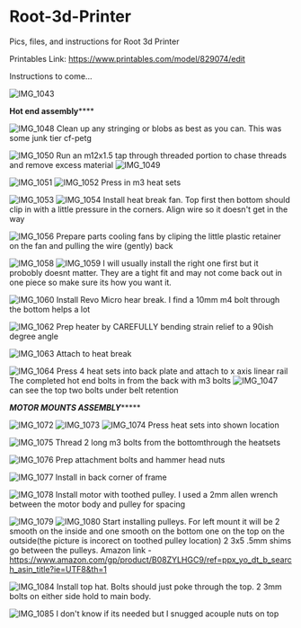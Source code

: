 # Root-3d-Printer
Pics, files, and instructions for Root 3d Printer

Printables Link: https://www.printables.com/model/829074/edit

Instructions to come...

![IMG_1043](https://github.com/Squaredwaves/Root-3d-Printer/assets/78972129/2c3a1056-9323-4334-bd4a-3d9b5e29addc)


************Hot end assembly****************

![IMG_1048](https://github.com/Squaredwaves/Root-3d-Printer/assets/78972129/e975b61e-831c-4bf1-9982-0db49d955184)
Clean up any stringing or blobs as best as you can. This was some junk tier cf-petg

![IMG_1050](https://github.com/Squaredwaves/Root-3d-Printer/assets/78972129/43130541-2c5e-455c-89b6-d40ae5cb6cac)
Run an m12x1.5 tap through threaded portion to chase threads and remove excess material
![IMG_1049](https://github.com/Squaredwaves/Root-3d-Printer/assets/78972129/96383bda-fc15-46f5-bfc4-e05a3f0b7fcc)


![IMG_1051](https://github.com/Squaredwaves/Root-3d-Printer/assets/78972129/45e6fbe9-a96d-431f-a38a-776fcc15c7d0)
![IMG_1052](https://github.com/Squaredwaves/Root-3d-Printer/assets/78972129/8847d7cb-bbff-479d-8e91-416a03626ab0)
Press in m3 heat sets

![IMG_1053](https://github.com/Squaredwaves/Root-3d-Printer/assets/78972129/1bae35b1-cff2-4fc2-91bb-c335bbe49709)
![IMG_1054](https://github.com/Squaredwaves/Root-3d-Printer/assets/78972129/b8401a61-e009-4166-ab47-22b73affa089)
Install heat break fan. Top first then bottom should clip in with a little pressure in the corners. Align wire so it doesn't get in the way

![IMG_1056](https://github.com/Squaredwaves/Root-3d-Printer/assets/78972129/78a0490c-6f3e-4f7d-9bd2-24142bcd73a7)
Prepare parts cooling fans by cliping the little plastic retainer on the fan and pulling the wire (gently) back


![IMG_1058](https://github.com/Squaredwaves/Root-3d-Printer/assets/78972129/98894a63-9318-4cea-9eea-03a1f32e7cf2)
![IMG_1059](https://github.com/Squaredwaves/Root-3d-Printer/assets/78972129/b5cecbc2-d9f6-4025-b6f7-4c5609ec434a)
I will usually install the right one first but it probobly doesnt matter. They are a tight fit and may not come back out in one piece so make sure its how you want it.

![IMG_1060](https://github.com/Squaredwaves/Root-3d-Printer/assets/78972129/747878af-01c5-432d-acda-8bef5673fb93)
Install Revo Micro hear break. I find a 10mm m4 bolt through the bottom helps a lot

![IMG_1062](https://github.com/Squaredwaves/Root-3d-Printer/assets/78972129/ce08a653-5b86-432a-98f4-066af11c1ec4)
Prep heater by CAREFULLY bending strain relief to a 90ish degree angle

![IMG_1063](https://github.com/Squaredwaves/Root-3d-Printer/assets/78972129/43416c3a-84a8-4929-8218-8123a310d6e1)
Attach to heat break

![IMG_1064](https://github.com/Squaredwaves/Root-3d-Printer/assets/78972129/2fe5db2c-ba8d-4465-a2a5-daef898ffae0)
Press 4 heat sets into back plate and attach to x axis linear rail
The completed hot end  bolts in from the back with m3 bolts
![IMG_1047](https://github.com/Squaredwaves/Root-3d-Printer/assets/78972129/6d3911fa-9a9b-4910-a841-71795d6b9f33)
can see the top two bolts under belt retention


***************MOTOR MOUNTS ASSEMBLY********************


![IMG_1072](https://github.com/Squaredwaves/Root-3d-Printer/assets/78972129/c4eed19b-f0a3-461c-9a65-fc8307cfe63e)
![IMG_1073](https://github.com/Squaredwaves/Root-3d-Printer/assets/78972129/57988a26-e01f-4878-86b4-6646816d6757)
![IMG_1074](https://github.com/Squaredwaves/Root-3d-Printer/assets/78972129/20d95df0-164b-412e-a0f1-9fb6b866525d)
Press heat sets into shown location 

![IMG_1075](https://github.com/Squaredwaves/Root-3d-Printer/assets/78972129/5dd8bbfc-09ff-4d03-837d-e42e2ec7e153)
Thread 2 long m3 bolts from the bottomthrough the heatsets

![IMG_1076](https://github.com/Squaredwaves/Root-3d-Printer/assets/78972129/0560bdfb-fb91-446d-b79c-e35f0368f358)
Prep attachment bolts and hammer head nuts

![IMG_1077](https://github.com/Squaredwaves/Root-3d-Printer/assets/78972129/98146153-2f23-4f31-b172-5bd6fc585d7f)
Install in back corner of frame

![IMG_1078](https://github.com/Squaredwaves/Root-3d-Printer/assets/78972129/b50499bd-9697-4cf1-9fe5-d5ece96d8c1f)
Install motor with toothed pulley. I used a 2mm allen wrench between the motor body and pulley for spacing

![IMG_1079](https://github.com/Squaredwaves/Root-3d-Printer/assets/78972129/d4921c63-e519-496f-9115-b924af99b1f6)
![IMG_1080](https://github.com/Squaredwaves/Root-3d-Printer/assets/78972129/97db0b00-80cd-4245-8dde-3100486a2eb2)
Start installing pulleys. For left mount it will be 2 smooth on the inside and one smooth on the bottom one on the top on the outside(the picture is incorect on toothed pulley location) 2 3x5 .5mm shims go between the pulleys. Amazon link - https://www.amazon.com/gp/product/B08ZYLHGC9/ref=ppx_yo_dt_b_search_asin_title?ie=UTF8&th=1

![IMG_1084](https://github.com/Squaredwaves/Root-3d-Printer/assets/78972129/3e3122fd-d368-4f6f-9b17-fd9a9ca094f8)
Install top hat. Bolts should just poke through the top. 2 3mm bolts on either side hold to main body.

![IMG_1085](https://github.com/Squaredwaves/Root-3d-Printer/assets/78972129/046e96ca-135e-4d7c-9598-e8df3acb6eb1)
I don't know if its needed but I snugged acouple nuts on top

